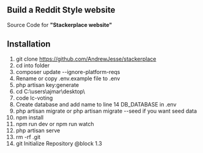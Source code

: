 ## Build a Reddit Style website

Source Code for **"Stackerplace website"** 

## Installation ##

1. git clone https://github.com/AndrewJesse/stackerplace
2. cd into folder
3. composer update --ignore-platform-reqs
4. Rename or copy .env.example file to .env
5. php artisan key:generate
6. cd C:\users\ajmar\desktop\
7. code lc-voting
8. Create database and add name to line 14 DB_DATABASE in .env
9. php artisan migrate or php artisan migrate --seed if you want seed data
10. npm install
11. npm run dev or npm run watch
12. php artisan serve
13. rm -rf .git
14. git Initialize Repository @block 1.3
